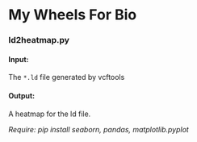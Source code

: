 # My Wheels For Bio

### ld2heatmap.py
#### Input: 
The `*.ld` file generated by vcftools
#### Output: 
A heatmap for the ld file.

*Require: pip install seaborn, pandas, matplotlib.pyplot*
